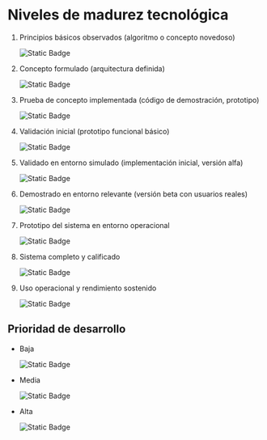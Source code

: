 # Niveles de madurez tecnológica

1. Principios básicos observados (algoritmo o concepto novedoso)

   ![Static Badge](https://img.shields.io/badge/TRL-1-FF0000)

2. Concepto formulado (arquitectura definida)

   ![Static Badge](https://img.shields.io/badge/TRL-2-FF4400)

3. Prueba de concepto implementada (código de demostración, prototipo)

   ![Static Badge](https://img.shields.io/badge/TRL-3-FF8800)

4. Validación inicial (prototipo funcional básico)

   ![Static Badge](https://img.shields.io/badge/TRL-4-FFCC00)

5. Validado en entorno simulado (implementación inicial, versión alfa)

   ![Static Badge](https://img.shields.io/badge/TRL-5-FFFF00)

6. Demostrado en entorno relevante (versión beta con usuarios reales)

   ![Static Badge](https://img.shields.io/badge/TRL-6-CCFF00)

7. Prototipo del sistema en entorno operacional

   ![Static Badge](https://img.shields.io/badge/TRL-7-88FF00)

8. Sistema completo y calificado

   ![Static Badge](https://img.shields.io/badge/TRL-8-44FF00)

9. Uso operacional y rendimiento sostenido

   ![Static Badge](https://img.shields.io/badge/TRL-9-00FF00)

## Prioridad de desarrollo

- Baja

  ![Static Badge](https://img.shields.io/badge/Prioridad-baja-555555)

- Media

  ![Static Badge](https://img.shields.io/badge/Prioridad-media-AAAAAA)

- Alta

  ![Static Badge](https://img.shields.io/badge/Prioridad-alta-FFFFFF)
